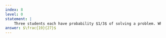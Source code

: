 ```yaml
---
index: 8
level: 0
statement: |
    Three students each have probability $1/3$ of solving a problem. What is the probability that at least one of them will solve the problem?
answer: $\frac{19}{27}$
---
```

